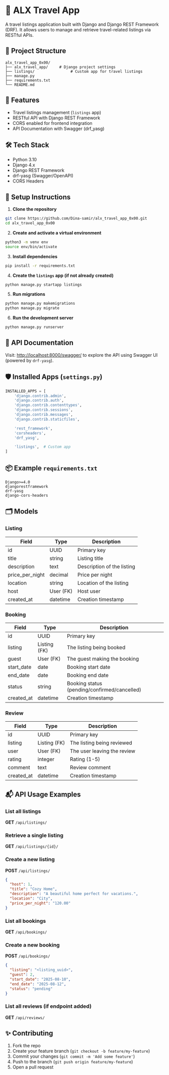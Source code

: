 
# 🧳 ALX Travel App

A travel listings application built with Django and Django REST Framework (DRF). It allows users to manage and retrieve travel-related listings via RESTful APIs.

## 📁 Project Structure

```
alx_travel_app_0x00/
├── alx_travel_app/     # Django project settings
├── listings/                # Custom app for travel listings
├── manage.py
├── requirements.txt
└── README.md
```

## 🚀 Features

- Travel listings management (`listings` app)
- RESTful API with Django REST Framework
- CORS enabled for frontend integration
- API Documentation with Swagger (drf_yasg)

## 🛠️ Tech Stack

- Python 3.10
- Django 4.x
- Django REST Framework
- drf-yasg (Swagger/OpenAPI)
- CORS Headers

## 🔧 Setup Instructions

1. **Clone the repository**

```bash
git clone https://github.com/Dina-samir/alx_travel_app_0x00.git
cd alx_travel_app_0x00
```

2. **Create and activate a virtual environment**

```bash
python3 -m venv env
source env/bin/activate
```

3. **Install dependencies**

```bash
pip install -r requirements.txt
```

4. **Create the `listings` app (if not already created)**

```bash
python manage.py startapp listings
```

5. **Run migrations**

```bash
python manage.py makemigrations
python manage.py migrate
```

6. **Run the development server**

```bash
python manage.py runserver
```

## 🔌 API Documentation

Visit: [http://localhost:8000/swagger/](http://localhost:8000/swagger/) to explore the API using Swagger UI (powered by `drf-yasg`).

## 🛡️ Installed Apps (`settings.py`)

```python
INSTALLED_APPS = [
    'django.contrib.admin',
    'django.contrib.auth',
    'django.contrib.contenttypes',
    'django.contrib.sessions',
    'django.contrib.messages',
    'django.contrib.staticfiles',

    'rest_framework',
    'corsheaders',
    'drf_yasg',

    'listings',  # Custom app
]
```

## 📦 Example `requirements.txt`

```
Django>=4.0
djangorestframework
drf-yasg
django-cors-headers
```


## 🗂️ Models

### Listing
| Field            | Type         | Description                  |
|------------------|--------------|------------------------------|
| id               | UUID         | Primary key                  |
| title            | string       | Listing title                |
| description      | text         | Description of the listing   |
| price_per_night  | decimal      | Price per night              |
| location         | string       | Location of the listing      |
| host             | User (FK)    | Host user                    |
| created_at       | datetime     | Creation timestamp           |

### Booking
| Field        | Type         | Description                        |
|--------------|--------------|------------------------------------|
| id           | UUID         | Primary key                        |
| listing      | Listing (FK) | The listing being booked           |
| guest        | User (FK)    | The guest making the booking       |
| start_date   | date         | Booking start date                 |
| end_date     | date         | Booking end date                   |
| status       | string       | Booking status (pending/confirmed/cancelled) |
| created_at   | datetime     | Creation timestamp                 |

### Review
| Field        | Type         | Description                        |
|--------------|--------------|------------------------------------|
| id           | UUID         | Primary key                        |
| listing      | Listing (FK) | The listing being reviewed         |
| user         | User (FK)    | The user leaving the review        |
| rating       | integer      | Rating (1-5)                       |
| comment      | text         | Review comment                     |
| created_at   | datetime     | Creation timestamp                 |

## 📬 API Usage Examples

### List all listings
**GET** `/api/listings/`

### Retrieve a single listing
**GET** `/api/listings/{id}/`

### Create a new listing
**POST** `/api/listings/`
```json
{
  "host": 1,
  "title": "Cozy Home",
  "description": "A beautiful home perfect for vacations.",
  "location": "City",
  "price_per_night": "120.00"
}
```

### List all bookings
**GET** `/api/bookings/`

### Create a new booking
**POST** `/api/bookings/`
```json
{
  "listing": "<listing_uuid>",
  "guest": 2,
  "start_date": "2025-08-10",
  "end_date": "2025-08-12",
  "status": "pending"
}
```

### List all reviews (if endpoint added)
**GET** `/api/reviews/`

## ✨ Contributing

1. Fork the repo
2. Create your feature branch (`git checkout -b feature/my-feature`)
3. Commit your changes (`git commit -m 'Add some feature'`)
4. Push to the branch (`git push origin feature/my-feature`)
5. Open a pull request


